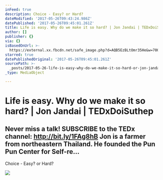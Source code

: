 ```yaml
---
inFeed: true
description: Choice - Easy? or Hard?
dateModified: '2017-05-26T09:43:24.986Z'
datePublished: '2017-05-26T09:45:01.261Z'
title: Life is easy. Why do we make it so hard? | Jon Jandai | TEDxDoiSuthep
author: []
publisher: {}
via: {}
isBasedOnUrl: >-
  https://external.xx.fbcdn.net/safe_image.php?d=AQB5EzBLtOmr35He&w=700&h=700&url=https%3A%2F%2Fi.ytimg.com%2Fvi%2F21j_OCNLuYg%2Fmaxresdefault.jpg&cfs=1&sx=398&sy=0&sw=700&sh=700&_nc_hash=AQC-e6wTjHvlPjde
starred: true
datePublishedOriginal: '2017-05-26T09:45:01.261Z'
sourcePath: >-
  _posts/2017-05-26-life-is-easy-why-do-we-make-it-so-hard-or-jon-jandai-or-tedx.md
_type: MediaObject

---
```

# Life is easy. Why do we make it so hard? | Jon Jandai | TEDxDoiSuthep

## Never miss a talk! SUBSCRIBE to the TEDx channel: http://bit.ly/1FAg8hB Jon is a farmer from northeastern Thailand. He founded the Pun Pun Center for Self-re...
Choice - Easy? or Hard?

<article style=""><img src="https://external.xx.fbcdn.net/safe_image.php?d=AQB5EzBLtOmr35He&amp;w=700&amp;h=700&amp;url=https%3A%2F%2Fi.ytimg.com%2Fvi%2F21j_OCNLuYg%2Fmaxresdefault.jpg&amp;cfs=1&amp;sx=398&amp;sy=0&amp;sw=700&amp;sh=700&amp;_nc_hash=AQC-e6wTjHvlPjde" /></article>
